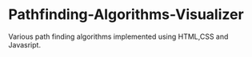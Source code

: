 # Pathfinding-Algorithms-Visualizer
Various path finding algorithms implemented using HTML,CSS and Javasript.
